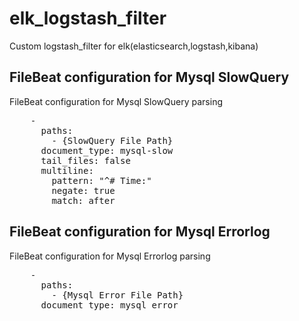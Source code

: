 # elk_logstash_filter
Custom logstash_filter for elk(elasticsearch,logstash,kibana)

## FileBeat configuration for Mysql SlowQuery

FileBeat configuration for Mysql SlowQuery parsing 

<pre>
    -
      paths:
        - {SlowQuery File Path}
      document_type: mysql-slow
      tail_files: false
      multiline:
        pattern: "^# Time:"
        negate: true
        match: after
</pre>

## FileBeat configuration for Mysql Errorlog

FileBeat configuration for Mysql Errorlog parsing

<pre>
    -
      paths:
        - {Mysql Error File Path}
      document_type: mysql_error
</pre>
